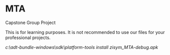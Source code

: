 MTA
===

Capstone Group Project

This is for learning purposes. It is not recommended to use our files for your professional projects.

*c:\adt-bundle-windows\sdk\platform-tools install zisym_MTA-debug.apk*
